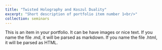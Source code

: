 ```yaml
---
title: "Twisted Holography and Koszul Duality"
excerpt: "Short description of portfolio item number 1<br/>"
collection: seminars
---
```


This is an item in your portfolio. It can be have images or nice text. If you name the file .md, it will be parsed as markdown. If you name the file .html, it will be parsed as HTML. 
